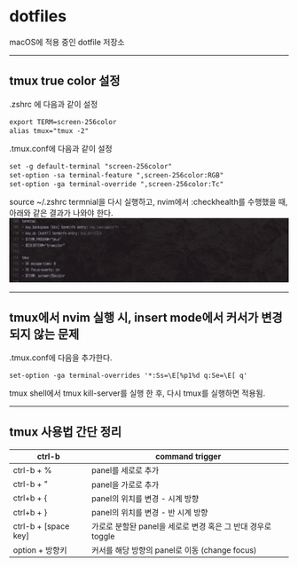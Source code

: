 # dotfiles
macOS에 적용 중인 dotfile 저장소

------
## tmux true color 설정
.zshrc 에 다음과 같이 설정
```
export TERM=screen-256color
alias tmux="tmux -2"
```
.tmux.conf에 다음과 같이 설정
```
set -g default-terminal "screen-256color"
set-option -sa terminal-feature ",screen-256color:RGB"
set-option -ga terminal-override ",screen-256color:Tc"
```
source ~/.zshrc
termnial을 다시 실행하고, nvim에서 :checkhealth를 수행했을 때, 아래와 같은 결과가 나와야 한다.
![sshot1](doc/sshot1.png)

------
## tmux에서 nvim 실행 시, insert mode에서 커서가 변경되지 않는 문제
.tmux.conf에 다음을 추가한다.
```
set-option -ga terminal-overrides '*:Ss=\E[%p1%d q:Se=\E[ q'
```
tmux shell에서 tmux kill-server를 실행 한 후, 다시 tmux를 실행하면 적용됨.

------

## tmux 사용법 간단 정리

| ctrl-b               | command trigger                                              |
| -------------------- | ------------------------------------------------------------ |
| ctrl-b + %           | panel를 세로로 추가                                          |
| ctrl-b + "           | panel을 가로로 추가                                          |
| ctrl+b + {           | panel의 위치를 변경 - 시계 방향                              |
| ctrl+b + }           | panel의 위치를 변경 - 반 시계 방향                           |
| ctrl-b + [space key] | 가로로 분할돤 panel을 세로로 변경 혹은 그 반대 경우로 toggle |
| option + 방향키      | 커서를 해당 방향의 panel로 이동 (change focus)               |

